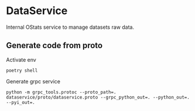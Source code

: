 # DataService

Internal OStats service to manage datasets raw data.

## Generate code from proto

Activate env
```{bash}
poetry shell
```

Generate grpc service
```{bash}
python -m grpc_tools.protoc --proto_path=. dataservice/proto/dataservice.proto --grpc_python_out=. --python_out=. --pyi_out=.
```